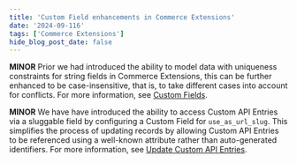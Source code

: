 ```yaml
---
title: 'Custom Field enhancements in Commerce Extensions'
date: '2024-09-116'
tags: ['Commerce Extensions']
hide_blog_post_date: false
---
```


**MINOR** Prior we had introduced the ability to model data with uniqueness constraints for string fields in Commerce Extensions, this can be further enhanced to be case-insensitive, that is, to take different cases into account for conflicts. For more information, see [Custom Fields](/docs/api/commerce-extensions/custom-fields#string-validation).

**MINOR** We have have introduced the ability to access Custom API Entries via a sluggable field by configuring a Custom Field for `use_as_url_slug`. This simplifies the process of updating records by allowing Custom API Entries to be referenced using a well-known attribute rather than auto-generated identifiers. For more information, see [Update Custom API Entries](https://elasticpath.dev/guides/How-To/commerce-extensions/create-a-multilocation-inventories-resource#update-custom-api-entries).